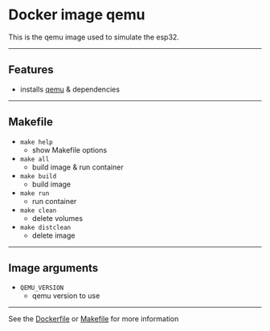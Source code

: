 <!-- Docker image <TITLE> -->
# Docker image qemu

<!-- SHORT DESCRIPTION -->
This is the qemu image used to simulate the esp32.

---
## Features
<!-- LIST OF FEATURES -->
- installs [qemu](https://github.com/espressif/qemu) & dependencies

---
## Makefile
<!-- LIST OF MAKEFILE TARGETS -->
- `make help`
  - show Makefile options
- `make all`
  - build image & run container
- `make build`
  - build image
- `make run`
  - run container
- `make clean`
  - delete volumes
- `make distclean`
  - delete image

---
## Image arguments
<!-- LIST OF BUILD ARGUMENTS -->
- `QEMU_VERSION`
  - qemu version to use

---
See the [Dockerfile](./Dockerfile) or [Makefile](./Makefile) for more information
